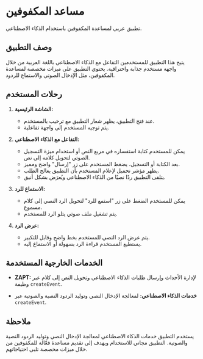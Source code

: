 # مساعد المكفوفين

تطبيق عربي لمساعدة المكفوفين باستخدام الذكاء الاصطناعي.

## وصف التطبيق

يتيح هذا التطبيق للمستخدمين التفاعل مع الذكاء الاصطناعي باللغة العربية من خلال واجهة مستخدم جذابة واحترافية. يحتوي التطبيق على ميزات مخصصة لمساعدة المكفوفين، مثل الإدخال الصوتي والاستماع للردود.

## رحلات المستخدم

1. **الشاشة الرئيسية:**

   - عند فتح التطبيق، يظهر شعار التطبيق مع ترحيب بالمستخدم.
   - يتم توجيه المستخدم إلى واجهة تفاعلية.

2. **التفاعل مع الذكاء الاصطناعي:**

   - يمكن للمستخدم كتابة استفساره في مربع النص أو استخدام ميزة التسجيل الصوتي لتحويل كلامه إلى نص.
   - بعد الكتابة أو التسجيل، يضغط المستخدم على زر "إرسال" واضح ومميز.
   - يظهر مؤشر تحميل لإعلام المستخدم بأن التطبيق يعالج الطلب.
   - يتلقى التطبيق ردًا نصيًا من الذكاء الاصطناعي ويُعرَض بشكل أنيق.

3. **الاستماع للرد:**

   - يمكن للمستخدم الضغط على زر "استمع للرد" لتحويل الرد النصي إلى كلام مسموع.
   - يتم تشغيل ملف صوتي يتلو الرد للمستخدم.

4. **عرض الرد:**

   - يتم عرض الرد النصي للمستخدم بخط واضح وقابل للتكبير.
   - يستطيع المستخدم قراءة الرد بسهولة أو الاستماع إليه.

## الخدمات الخارجية المستخدمة

- **ZAPT:** لإدارة الأحداث وإرسال طلبات الذكاء الاصطناعي وتحويل النص إلى كلام عبر وظيفة `createEvent`.

- **خدمات الذكاء الاصطناعي:** لمعالجة الإدخال النصي وتوليد الردود النصية والصوتية عبر `createEvent`.

## ملاحظة

يستخدم التطبيق خدمات الذكاء الاصطناعي لمعالجة الإدخال النصي وتوليد الردود النصية والصوتية. التطبيق مجاني للاستخدام ويهدف إلى تقديم مساعدة فعّالة للمكفوفين من خلال ميزات مخصصة تلبي احتياجاتهم.